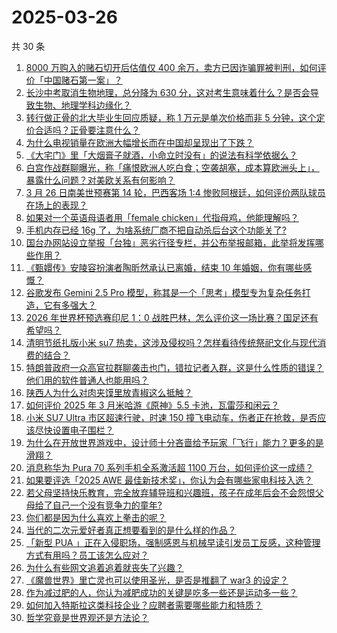 # 2025-03-26

共 30 条

<!-- BEGIN ZHIHUVIDEO -->
<!-- 最后更新时间 Wed Mar 26 2025 14:11:52 GMT+0800 (China Standard Time) -->
1. [8000 万购入的赌石切开后估值仅 400 余万，卖方已因诈骗罪被判刑，如何评价「中国赌石第一案」？](https://www.zhihu.com/question/15463157255)
1. [长沙中考取消生物地理，总分降为 630 分，这对考生意味着什么？是否会导致生物、地理学科边缘化？](https://www.zhihu.com/question/15667331889)
1. [转行做正骨的北大毕业生回应质疑，称 1 万元是单次价格而非 5 分钟，这个定价合适吗？正骨要注意什么？](https://www.zhihu.com/question/15648113214)
1. [为什么电视销量在欧洲大幅增长而在中国却呈现出了下跌？](https://www.zhihu.com/question/14534425208)
1. [《大宅门》里「大烟膏子就酒，小命立时没有」的说法有科学依据么？](https://www.zhihu.com/question/263740204)
1. [白宫作战群聊曝光，称「痛恨欧洲人吃白食；空袭胡塞，成本算欧洲头上」，暴露什么问题？对美欧关系有何影响？](https://www.zhihu.com/question/1887919292927931081)
1. [3 月 26 日南美世预赛第 14 轮，巴西客场 1:4 惨败阿根廷，如何评价两队球员在场上的表现？](https://www.zhihu.com/question/15740362025)
1. [如果对一个英语母语者用「female chicken」代指母鸡，他能理解吗？](https://www.zhihu.com/question/15358806151)
1. [手机内存已经 16g 了，为啥系统厂商不把自动杀后台这个功能关了?](https://www.zhihu.com/question/655332513)
1. [国台办网站设立举报「台独」恶劣行径专栏，并公布举报邮箱，此举将发挥哪些作用？](https://www.zhihu.com/question/15739110762)
1. [《甄嬛传》安陵容扮演者陶昕然承认已离婚，结束 10 年婚姻，你有哪些感慨？](https://www.zhihu.com/question/15708188960)
1. [谷歌发布 Gemini 2.5 Pro 模型，称其是一个「思考」模型专为复杂任务打造，它有多强大？](https://www.zhihu.com/question/1888047341669429778)
1. [2026 年世界杯预选赛印尼 1：0 战胜巴林，怎么评价这一场比赛？国足还有希望吗？](https://www.zhihu.com/question/15729608284)
1. [清明节纸扎版小米 su7 热卖，这涉及侵权吗？怎样看待传统祭祀文化与现代消费的结合？](https://www.zhihu.com/question/15741449718)
1. [特朗普政府一众高官拉群聊袭击也门，错拉记者入群，这是什么性质的错误？他们用的软件普通人也能用吗？](https://www.zhihu.com/question/15694269994)
1. [陕西人为什么对肉夹馍里放青椒这么抵触？](https://www.zhihu.com/question/658293593)
1. [如何评价 2025 年 3 月米哈游《原神》5.5 卡池，瓦雷莎和闲云？](https://www.zhihu.com/question/15658370468)
1. [小米 SU7 Ultra 市区超速行驶，时速 150 撞飞电动车，伤者正在抢救，是否应该尽快设置电子围栏？](https://www.zhihu.com/question/1887562543553290898)
1. [为什么在开放世界游戏中，设计师十分吝啬给予玩家「飞行」能力？更多的是滑翔？](https://www.zhihu.com/question/15312235390)
1. [消息称华为 Pura 70 系列手机全系激活超 1100 万台，如何评价这一成绩？](https://www.zhihu.com/question/15700327384)
1. [如果要评选「2025 AWE 最佳新技术奖」，你认为会有哪些家电科技入选？](https://www.zhihu.com/question/15381374815)
1. [若父母坚持快乐教育，完全放弃辅导班和兴趣班，孩子在成年后会不会怨恨父母给了自己一个没有竞争力的童年?](https://www.zhihu.com/question/15300447107)
1. [你们都是因为什么喜欢上拳击的呢？](https://www.zhihu.com/question/642361415)
1. [当代的二次元爱好者真正想要看到的是什么样的作品？](https://www.zhihu.com/question/15275366304)
1. [「新型 PUA 」正在入侵职场，强制感恩与机械早读引发员工反感，这种管理方式有用吗？员工该怎么应对？](https://www.zhihu.com/question/15705317915)
1. [为什么有些网文追着追着就丧失了兴趣？](https://www.zhihu.com/question/15400280341)
1. [《魔兽世界》里亡灵也可以使用圣光，是否是推翻了 war3 的设定？](https://www.zhihu.com/question/47718463)
1. [作为减过肥的人，你认为减肥成功的关键是吃多一些还是运动多一些？](https://www.zhihu.com/question/15355467058)
1. [如何加入特斯拉这类科技企业？应聘者需要哪些能力和特质？](https://www.zhihu.com/question/14940891388)
1. [哲学究竟是世界观还是方法论？](https://www.zhihu.com/question/7196425901)
<!-- END ZHIHUVIDEO -->
